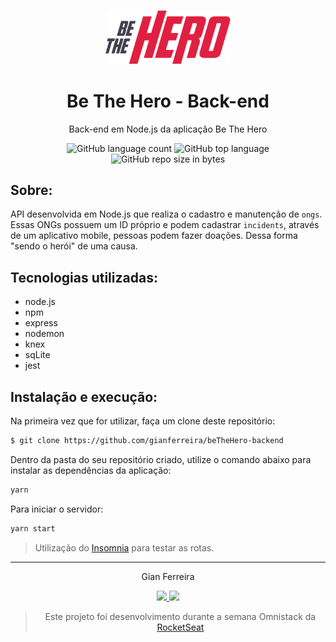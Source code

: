 <h3 align="center">
  <img alt="Be-The-Hero" src="https://github.com/gianferreira/beTheHero-backend/blob/master/readme-logo.png" width="200px"/>
</h3>

<h1 align="center">
  Be The Hero - Back-end
</h1>

<p align="center">Back-end em Node.js da aplicação Be The Hero</p>

<p align="center">
  <img alt="GitHub language count" src="https://img.shields.io/github/languages/count/gianferreira/beTheHero-backend">
  <img alt="GitHub top language" src="https://img.shields.io/github/languages/top/gianferreira/beTheHero-backend">
  <img alt="GitHub repo size in bytes" src="https://img.shields.io/github/repo-size/gianferreira/beTheHero-backend">
</p>

## Sobre:

API desenvolvida em Node.js que realiza o cadastro e manutenção de `ongs`. Essas ONGs possuem um ID próprio e podem cadastrar `incidents`, através de um aplicativo mobile, pessoas podem fazer doações. Dessa forma "sendo o herói" de uma causa.

## Tecnologias utilizadas:

- node.js
- npm
- express
- nodemon
- knex
- sqLite
- jest

## Instalação e execução:

Na primeira vez que for utilizar, faça um clone deste repositório:

```bash
$ git clone https://github.com/gianferreira/beTheHero-backend
```

Dentro da pasta do seu repositório criado, utilize o comando abaixo para instalar as dependências da aplicação:

```bash
yarn
```

Para iniciar o servidor:

```bash
yarn start
```

> Utilização do [Insomnia](https://insomnia.rest/download/) para testar as rotas.

---

<p align="center"> Gian Ferreira </p>
<p align="center">
  <a alt="Gian Ferreira" href="https://www.linkedin.com/in/gian-ferreira-7750a9179/">
    <img src="https://img.shields.io/badge/LinkedIn-Gian_Ferreira-7750a9179?logo=linkedin"/>
  </a>
  <a alt="Gian Ferreira" href="https://github.com/gianferreira">
    <img src="https://img.shields.io/badge/Gian_Ferreira-GitHub-000?logo=github"/>
  </a>
</p>

<blockquote align="center">
  Este projeto foi desenvolvimento durante a semana Omnistack da 
    <a href="https://rocketseat.com.br/">
      RocketSeat
    </a>
</blockquote>